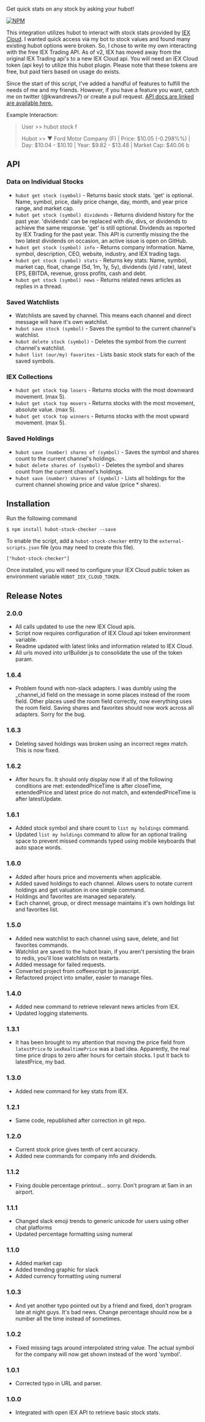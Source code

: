 Get quick stats on any stock by asking your hubot!

[![NPM](https://nodei.co/npm/hubot-stock-checker.png?downloads=true&&downloadRank=true&stars=true)](https://nodei.co/npm/hubot-stock-checker/)

This integration utilizes hubot to interact with stock stats provided by [IEX Cloud](https://iexcloud.io/). I wanted quick access via my bot to stock values and found many existing hubot options were broken. So, I chose to write my own interacting with the free IEX Trading API. As of v2, IEX has moved away from the original IEX Trading api's to a new IEX Cloud api. You will need an IEX Cloud token (api key) to utilize this hubot plugin. Please note that these tokens are free, but paid tiers based on usage do exists. 

Since the start of this script, I've added a handful of features to fulfill the needs of me and my friends. However, if you have a feature you want, catch me on twitter (@kwandrews7) or create a pull request. [API docs are linked are available here.](https://iexcloud.io/docs/api/) 

Example Interaction:

> User >> hubot stock f
> 
> Hubot >> ▼ Ford Motor Company (F) | Price: $10.05  (-0.298%%) | Day: $10.04  - $10.10  | Year: $9.82  - $13.48  | Market Cap: $40.06 b

API
---

### Data on Individual Stocks

* `hubot get stock (symbol)` - Returns basic stock stats. 'get' is optional. Name, symbol, price, daily price change, day, month, and year price range, and market cap.
* `hubot get stock (symbol) dividends` - Returns dividend history for the past year. 'dividends' can be replaced with div, divs, or dividends to achieve the same response. 'get' is still optional. Dividends as reported by IEX Trading for the past year. This API is currently missing the the two latest dividends on occasion, an active issue is open on GitHub.
* `hubot get stock (symbol) info` - Returns company information. Name, symbol, description, CEO, website, industry, and IEX trading tags.
* `hubot get stock (symbol) stats` - Returns key stats: Name, symbol, market cap, float, change (5d, 1m, 1y, 5y), dividends (yld / rate), latest EPS, EBITDA, revenue, gross profits, cash and debt.
* `hubot get stock (symbol) news` - Returns related news articles as replies in a thread.

### Saved Watchlists

* Watchlists are saved by channel. This means each channel and direct message will have it's own watchlist.
* `hubot save stock (symbol)` - Saves the symbol to the current channel's watchlist.
* `hubot delete stock (symbol)` - Deletes the symbol from the current channel's watchlist.
* `hubot list (our/my) favorites` - Lists basic stock stats for each of the saved symbols.

### IEX Collections 

* `hubot get stock top losers` - Returns stocks with the most downward movement. (max 5).
* `hubot get stock top movers` - Returns stocks with the most movement, absolute value. (max 5).
* `hubot get stock top winners` - Returns stocks with the most upward movement. (max 5).

### Saved Holdings

* `hubot save (number) shares of (symbol)` - Saves the symbol and shares count to the current channel's holdings.
* `hubot delete shares of (symbol)` - Deletes the symbol and shares count from the current channel's holdings.
* `hubot save (number) shares of (symbol)` - Lists all holdings for the current channel showing price and value (price * shares).


## Installation

Run the following command 

    $ npm install hubot-stock-checker --save

To enable the script, add a `hubot-stock-checker` entry to the `external-scripts.json`
file (you may need to create this file).

    ["hubot-stock-checker"]
    
Once installed, you will need to configure your IEX Cloud public token as environment variable `HUBOT_IEX_CLOUD_TOKEN`. 

## Release Notes

### 2.0.0

* All calls updated to use the new IEX Cloud apis.
* Script now requires configuration of IEX Cloud api token environment variable.
* Readme updated with latest links and information related to IEX Cloud.
* All urls moved into urlBuilder.js to consolidate the use of the token param.

### 1.6.4

* Problem found with non-slack adapters. I was dumbly using the _channel_id field on the message in some places instead of the room field. Other places used the room field correctly, now everything uses the room field. Saving shares and favorites should now work across all adapters. Sorry for the bug.

### 1.6.3

* Deleting saved holdings was broken using an incorrect regex match. This is now fixed.

### 1.6.2

* After hours fix. It should only display now if all of the following conditions are met: extendedPriceTime is after closeTime, extendedPrice and latest price do not match, and extendedPriceTime is after latestUpdate.

### 1.6.1

* Added stock symbol and share count to `list my holdings` command.
* Updated `list my holdings` command to allow for an optional trailing space to prevent missed commands typed using mobile keyboards that auto space words.

### 1.6.0

* Added after hours price and movements when applicable. 
* Added saved holdings to each channel. Allows users to notate current holdings and get valuation in one simple command.
* Holdings and favorites are managed separately. 
* Each channel, group, or direct message maintains it's own holdings list and favorites list.

### 1.5.0

* Added new watchlist to each channel using save, delete, and list favorites commands.
* Watchlist are saved to the hubot brain, if you aren't persisting the brain to redis, you'll lose watchlists on restarts.
* Added message for failed requests.
* Converted project from coffeescript to javascript.
* Refactored project into smaller, easier to manage files.

### 1.4.0

* Added new command to retrieve relevant news articles from IEX.
* Updated logging statements.

### 1.3.1

* It has been brought to my attention that moving the price field from `latestPrice` to `iexRealtimePrice` was a bad idea. Apparently, the real time price drops to zero after hours for certain stocks. I put it back to latestPrice, my bad. 

### 1.3.0

* Added new command for key stats from IEX. 

### 1.2.1

* Same code, republished after correction in git repo.

### 1.2.0

* Current stock price gives tenth of cent accuracy.
* Added new commands for company info and dividends. 

### 1.1.2

* Fixing double percentage printout... sorry. Don't program at 5am in an airport.

### 1.1.1

* Changed slack emoji trends to generic unicode for users using other chat platforms
* Updated percentage formatting using numeral

### 1.1.0

* Added market cap
* Added trending graphic for slack
* Added currency formatting using numeral

### 1.0.3

* And yet another typo pointed out by a friend and fixed, don't program late at night guys. It's bad news. Change percentage should now be a number all the time instead of sometimes.

### 1.0.2

* Fixed missing tags around interpolated string value. The actual symbol for the company will now get shown instead of the word 'symbol'.


### 1.0.1

* Corrected typo in URL and parser.

### 1.0.0

* Integrated with open IEX API to retrieve basic stock stats.
